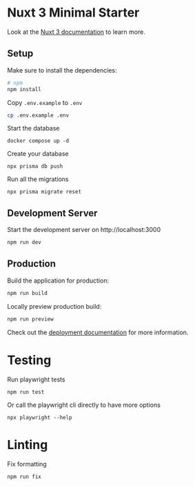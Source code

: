 # Nuxt 3 Minimal Starter

Look at the [Nuxt 3 documentation](https://nuxt.com/docs/getting-started/introduction) to learn more.

## Setup

Make sure to install the dependencies:

```bash
# npm
npm install
```

Copy `.env.example` to `.env`

```bash
cp .env.example .env
```

Start the database

```
docker compose up -d
```

Create your database

```
npx prisma db push
```

Run all the migrations

```
npx prisma migrate reset
```

## Development Server

Start the development server on http://localhost:3000

```bash
npm run dev
```

## Production

Build the application for production:

```bash
npm run build
```

Locally preview production build:

```bash
npm run preview
```

Check out the [deployment documentation](https://nuxt.com/docs/getting-started/deployment) for more information.

# Testing

Run playwright tests

```
npm run test
```

Or call the playwright cli directly to have more options

```
npx playwright --help
```

# Linting

Fix formatting

```
npm run fix
```
